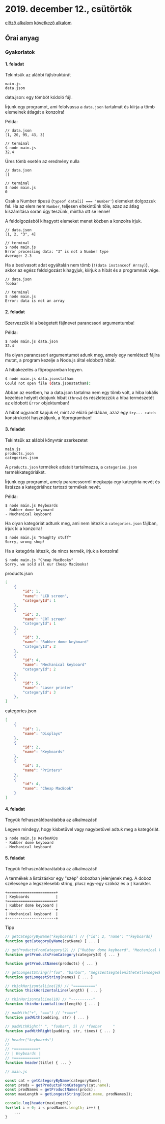 # 2019. december 12., csütörtök

[előző alkalom](../20191210) [következő alkalom](../20191212)

## Órai anyag

### Gyakorlatok

#### 1. feladat

Tekintsük az alábbi fájlstruktúrát

```
main.js
data.json
```

data.json: egy tömböt kódoló fájl.

Írjunk egy programot, ami felolvassa a `data.json` tartalmát és kiírja a tömb elemeinek átlagát a konzolra!

Példa:

```
// data.json
[1, 20, 95, 43, 3]

// terminal
$ node main.js
32.4
```

Üres tömb esetén az eredmény nulla 
```
// data.json
[]

// terminal
$ node main.js
0
```

Csak a Number típusú (`typeof data[i] === 'number'`) elemeket dolgozzuk fel. Ha az elem nem `Number`, teljesen eltekintünk tőle, azaz az átlag kiszámítása során úgy teszünk, mintha ott se lenne!

A feldolgozásból kihagyott elemeket menet közben a konzolra írjuk.

```
// data.json
[1, 2, "3", 4]

// terminal
$ node main.js
Error processing data: "3" is not a Number type
Average: 2.3
```

Ha a beolvasott adat egyáltalán nem tömb (`!(data instanceof Array)`), akkor az egész feldolgozást kihagyjuk, kiírjuk a hibát és a programnak vége.

```
// data.json
foobar

// terminal
$ node main.js
Error: data is not an array
```

#### 2. feladat

Szervezzük ki a beégetett fájlnevet parancssori argumentumba!

Példa:

```
$ node main.js data.json
32.4
```

Ha olyan parancssori argumentumot adunk meg, amely egy nemlétező fájlra mutat, a program kezelje a Node.js által eldobott hibát.

A hibakezelés a főprogramban legyen.

```sh
$ node main.js data.jsonstatham
Could not open file (data.jsonstatham): 
```

Abban az esetben, ha a data.json tartalma nem egy tömb volt, a hiba lokális kezelése helyett dobjunk hibát (`throw`) és részletezzük a hiba természetét az eldobott `Error` objektumban!

A hibát ugyanott kapjuk el, mint az előző példában, azaz egy `try... catch` konstrukciót használjunk, a főprogramban!

#### 3. feladat

Tekintsük az alábbi könyvtár szerkezetet

```
main.js
products.json
categories.json
```

A `products.json` termékek adatait tartalmazza, a `categories.json` termékkategóriákét.

Írjunk egy programot, amely parancssorról megkapja egy kategória nevét és listázza a kategóriához tartozó termékek nevét.

Példa:

```
$ node main.js Keyboards
- Rubber dome keyboard
- Mechanical keyboard
```

Ha olyan kategóriát adtunk meg, ami nem létezik a `categories.json` fájlban, írjuk ki a konzolra!

```
$ node main.js "Naughty stuff"
Sorry, wrong shop!
```

Ha a kategória létezik, de nincs termék, írjuk a konzolra!

```
$ node main.js "Cheap MacBooks"
Sorry, we sold all our Cheap MacBooks!
```

products.json
```json
[
    {
        "id": 1,
        "name": "LCD screen",
        "categoryId": 1
    },
    {
        "id": 2,
        "name": "CRT screen"
        "categoryId": 1
    },
    {
        "id": 3,
        "name": "Rubber dome keyboard"
        "categoryId": 2
    },
    {
        "id": 4,
        "name": "Mechanical keyboard"
        "categoryId": 2
    },
    {
        "id": 5,
        "name": "Laser printer"
        "categoryId": 3
    },
]
```

categories.json
```json
[
    {
        "id": 1,
        "name": "Displays"
    },
    {
        "id": 2,
        "name": "Keyboards"
    },
    {
        "id": 3,
        "name": "Printers"
    },
    {
        "id": 4,
        "name": "Cheap MacBook"
    }
]
```

#### 4. feladat

Tegyük felhasználóbarátabbá az alkalmazást!

Legyen mindegy, hogy kisbetűvel vagy nagybetűvel adtuk meg a kategóriát.

```
$ node main.js KeYboARDs
- Rubber dome keyboard
- Mechanical keyboard

```

#### 5. feladat

Tegyük felhasználóbarátabbá az alkalmazást!

A termékek a listázáskor egy "szép" dobozban jelenjenek meg. A doboz szélessége a legszélesebb string, plusz egy-egy szóköz és a `|` karakter.

```
+======================+
| Keyboards            |
+======================+
| Rubber dome keyboard |
+----------------------+
| Mechanical keyboard  |
+----------------------+
```

Tipp

```js
// getCategoryByName("keyboards") // {"id": 2, "name": ""keyboards}
function getCategoryByName(catName) { ... }

// getProductsFromCategory(2) // ["Rubber dome keyboard", "Mechanical keyboard"]
function getProductsFromCategory(categoryId) { ... }

function getProductNames(products) { ... }

// getLongestString(["foo", "barbar", "megszentsegtelenithetetlensegeskedeseitekert"]) // 44
function getLongestString(names) { ... }

// thickHorizontalLine(10) // "=========="
function thickHorizontalLine(length) { ... }

// thinHorizontalLine(10) // "----------"
function thinHorizontalLine(length) { ... }

// padWith("+", "===") // "+===+"
function padWith(padding, str) { ... }

// padWithRight(" ", "foobar", 5) // "foobar     "
function padWithRight(padding, str, times) { ... }

// header("keyboards") 
//
// +===========+
// | Keyboards |
// +===========+
function header(title) { ... }
```

```js
// main.js

const cat = getCategoryByName(categoryName);
const prods = getProductsFromCategory(cat.name);
const prodNames = getProductNames(prods);
const maxLength = getLongestString([cat.name, prodNames]);

console.log(header(maxLength))
for(let i = 0; i < prodNames.length; i++) {
    ...
}
```



